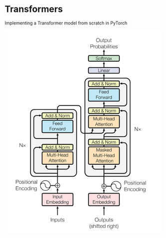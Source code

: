# Transformers
Implementing a Transformer model from scratch in PyTorch

<img src = "./assets/Transformer-architecture.png" alt="The Architecture of Transformer Model">
